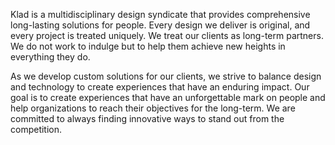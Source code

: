 Klad is a multidisciplinary design syndicate that provides comprehensive long-lasting solutions for people. Every design we deliver is original, and every project is treated uniquely. We treat our clients as long-term partners. We do not work to indulge but to help them achieve new heights in everything they do.

As we develop custom solutions for our clients, we strive to balance design and technology to create experiences that have an enduring impact. Our goal is to create experiences that have an unforgettable mark on people and help organizations to reach their objectives for the long-term. We are committed to always finding innovative ways to stand out from the competition.
